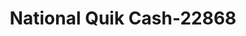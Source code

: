 ---
f_zip-code: 73069
f_state-code: OK
title: National Quik Cash-22868
f_phone: 405-321-6760
f_city-only: Norman
f_address: 2111 W Main Street Norman
f_location-unique-id: '22868'
slug: national-quik-cash-22868
updated-on: '2024-05-30T13:46:58.046Z'
created-on: '2024-05-30T13:36:59.803Z'
published-on: '2024-05-30T13:54:32.469Z'
f_city-state: cms/city/norman-ok.md
f_company: cms/company/national-quik-cash.md
f_state: cms/state/oklahoma.md
layout: '[payday-loan].html'
tags: payday-loan
---